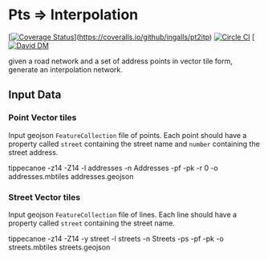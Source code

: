 # Pts => Interpolation

[[![Coverage Status](https://coveralls.io/repos/github/ingalls/pt2itp/badge.svg?branch=master)](https://coveralls.io/github/ingalls/pt2itp?branch=master)](https://coveralls.io/github/ingalls/pt2itp)
[![Circle CI](https://circleci.com/gh/ingalls/pt2itp/tree/master.svg?style=svg)](https://circleci.com/gh/ingalls/pt2itp/tree/master)
[[![David DM](https://david-dm.org/ingalls/pt2itp.svg)](https://david-dm.org/ingalls/pt2itp)

given a road network and a set of address points in vector tile form, generate an interpolation network.

## Input Data

### Point Vector tiles

Input geojson `FeatureCollection` file of points. Each point should have a property called `street` containing the street name
and `number` containing the street address.

tippecanoe -z14 -Z14 -l addresses -n Addresses -pf -pk -r 0 -o addresses.mbtiles addresses.geojson

### Street Vector tiles

Input geojson `FeatureCollection` file of lines. Each line should have a property called `street` containing the street name.

tippecanoe -z14 -Z14 -y street -l streets -n Streets -ps -pf -pk -o streets.mbtiles streets.geojson
